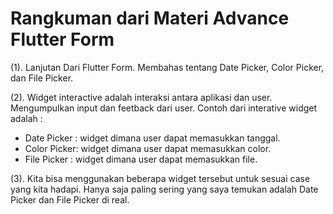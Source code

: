 # Rangkuman dari Materi Advance Flutter Form

(1). Lanjutan Dari Flutter Form. Membahas tentang Date Picker, Color Picker, dan File Picker.

(2). Widget interactive adalah interaksi antara aplikasi dan user. Mengumpulkan input dan feetback dari user. Contoh dari interative widget adalah :
- Date Picker : widget dimana user dapat memasukkan tanggal.
- Color Picker: widget dimana user dapat memasukkan color.
- File Picker : widget dimana user dapat memasukkan file.

(3). Kita bisa menggunakan beberapa widget tersebut untuk sesuai case yang kita hadapi. Hanya saja paling sering yang saya temukan adalah Date Picker dan File Picker di real.

